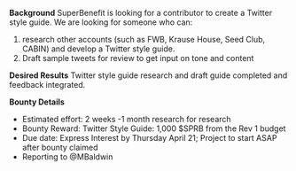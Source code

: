 **Background**
SuperBenefit is looking for a contributor to create a Twitter style guide.
We are looking for someone who can:
1. research other accounts (such as FWB, Krause House, Seed Club, CABIN) and develop a Twitter style guide.
2. Draft sample tweets for review to get input on tone and content


**Desired Results**
Twitter style guide research and draft guide completed and feedback integrated.

**Bounty Details**
- Estimated effort: 2 weeks -1 month research for research
- Bounty Reward: Twitter Style Guide: 1,000 $SPRB  from the Rev 1 budget 
- Due date: Express Interest by Thursday April 21; Project to start ASAP after bounty claimed
- Reporting to @MBaldwin
 